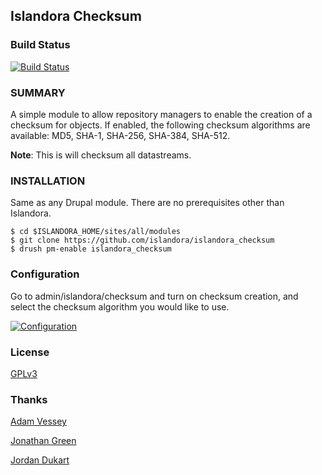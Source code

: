 ## Islandora Checksum

### Build Status

[![Build Status](https://travis-ci.org/Islandora/islandora_checksum.png?branch=7.x)](https://travis-ci.org/Islandora/islandora_checksum)

### SUMMARY

A simple module to allow repository managers to enable the creation of a checksum for objects. If enabled, the following checksum algorithms are available: MD5, SHA-1, SHA-256, SHA-384, SHA-512. 

**Note**: This is will checksum all datastreams.

### INSTALLATION

Same as any Drupal module. There are no prerequisites other than Islandora. 

```
$ cd $ISLANDORA_HOME/sites/all/modules
$ git clone https://github.com/islandora/islandora_checksum
$ drush pm-enable islandora_checksum
```

### Configuration

Go to admin/islandora/checksum and turn on checksum creation, and select the checksum algorithm you would like to use.

[![Configuration](http://i.imgur.com/1S92cgQ.png)](http://i.imgur.com/1S92cgQ.png)

### License

[GPLv3](http://www.gnu.org/licenses/gpl-3.0.txt)

### Thanks

[Adam Vessey](https://github.com/adam-vessey)

[Jonathan Green](https://github.com/jonathangreen)

[Jordan Dukart](https://github.com/jordandukart)
